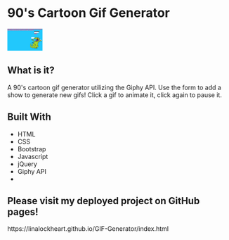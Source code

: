 <h1>90's Cartoon Gif Generator</h1>

<img alt="GifTastic Screenshot" src="./assets/images/gifgenerator.png" style="width: 80px;">

<h2>What is it?</h2>
A 90's cartoon gif generator utilizing the Giphy API.
Use the form to add a show to generate new gifs!
Click a gif to animate it, click again to pause it.

<h2>Built With</h2>
  <ul>
  <li>HTML</li>
  <li>CSS</li>
  <li>Bootstrap</li>
  <li>Javascript</li>
  <li>jQuery</li>
  <li>Giphy API<li>
  </ul>

<h2>Please visit my deployed project on GitHub pages!</h2>
https://linalockheart.github.io/GIF-Generator/index.html
